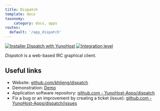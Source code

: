```yaml
---
title: Dispatch
template: docs
taxonomy:
    category: docs, apps
routes:
  default: '/app_dispatch'
---
```


[![Installer Dispatch with YunoHost](https://install-app.yunohost.org/install-with-yunohost.svg)](https://install-app.yunohost.org/?app=dispatch) [![Integration level](https://dash.yunohost.org/integration/dispatch.svg)](https://dash.yunohost.org/appci/app/dispatch)

*Dispatch* is a web-based IRC graphical client.

## Useful links

+ Website: [github.com/khlieng/dispatch](https://github.com/khlieng/dispatch)
+ Demonstration: [Demo](https://dispatch.khlieng.com/)
+ Application software repository: [github.com - YunoHost-Apps/dispatch](https://github.com/YunoHost-Apps/dispatch_ynh)
+ Fix a bug or an improvement by creating a ticket (issue): [github.com - YunoHost-Apps/dispatch/issues](https://github.com/YunoHost-Apps/dispatch_ynh/issues)
